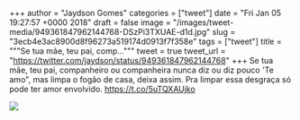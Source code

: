 
+++
author = "Jaydson Gomes"
categories = ["tweet"]
date = "Fri Jan 05 19:27:57 +0000 2018"
draft = false
image = "/images/tweet-media/949361847962144768-DSzPi3TXUAE-d1d.jpg"
slug = "3ecb4e3ac8900d8f96273a519174d0913f7f358e"
tags = ["tweet"]
title = """Se tua mãe, teu pai, comp..."""
tweet = true
tweet_url = "https://twitter.com/jaydson/status/949361847962144768"
+++
Se tua mãe, teu pai, companheiro ou companheira nunca diz ou diz pouco 'Te amo", mas limpa o fogão de casa, deixa assim. Pra limpar essa desgraça só pode ter amor envolvido. https://t.co/5uTQXAUjko

![](/images/tweet-media/949361847962144768-DSzPi3TXUAE-d1d.jpg)